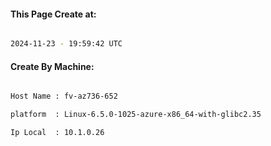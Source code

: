 
   
#### This Page Create at:

```bash

2024-11-23 - 19:59:42 UTC

```

#### Create By Machine:

```bash

Host Name : fv-az736-652

platform  : Linux-6.5.0-1025-azure-x86_64-with-glibc2.35

Ip Local  : 10.1.0.26

```

